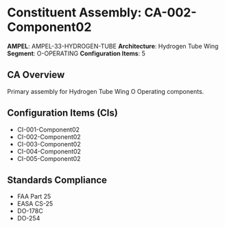 # Constituent Assembly: CA-002-Component02

**AMPEL**: AMPEL-33-HYDROGEN-TUBE
**Architecture**: Hydrogen Tube Wing
**Segment**: O-OPERATING
**Configuration Items**: 5

## CA Overview
Primary assembly for Hydrogen Tube Wing O Operating components.

## Configuration Items (CIs)
- CI-001-Component02
- CI-002-Component02
- CI-003-Component02
- CI-004-Component02
- CI-005-Component02

## Standards Compliance
- FAA Part 25
- EASA CS-25
- DO-178C
- DO-254
